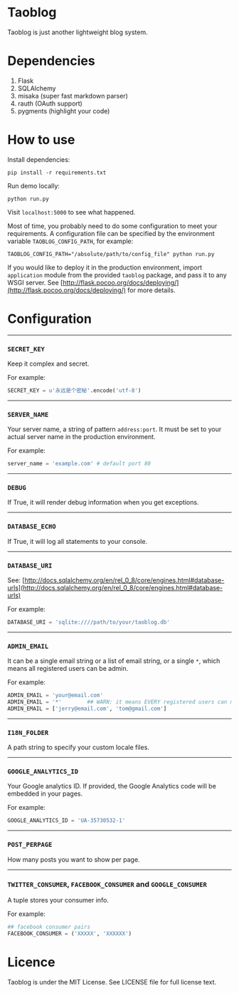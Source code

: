 Taoblog
=======

Taoblog is just another lightweight blog system.


Dependencies
===========

1. Flask
2. SQLAlchemy
3. misaka (super fast markdown parser)
4. rauth (OAuth support)
5. pygments (highlight your code)


How to use
===========

Install dependencies:

    pip install -r requirements.txt

Run demo locally:

    python run.py

Visit `localhost:5000` to see what happened.

Most of time, you probably need to do some configuration to meet your
requirements. A configuration file can be specified by the environment
variable `TAOBLOG_CONFIG_PATH`, for example:

    TAOBLOG_CONFIG_PATH="/absolute/path/to/config_file" python run.py

If you would like to deploy it in the production environment, import
`application` module from the provided `taoblog` package, and pass it
to any WSGI server. See
[http://flask.pocoo.org/docs/deploying/](http://flask.pocoo.org/docs/deploying/)
for more details.


Configuration
=============

--------------------------

### `SECRET_KEY`

Keep it complex and secret.

For example:

```python
SECRET_KEY = u'永远是个密秘'.encode('utf-8')
```



--------------------------

### `SERVER_NAME`

Your server name, a string of pattern `address:port`. It must be set
to your actual server name in the production environment.

For example:

```python
server_name = 'example.com' # default port 80
```



--------------------------

### `DEBUG`

If True, it will render debug information when you get exceptions.




--------------------------

### `DATABASE_ECHO`

If True, it will log all statements to your console.





--------------------------

### `DATABASE_URI`

See: [http://docs.sqlalchemy.org/en/rel_0_8/core/engines.html#database-urls](http://docs.sqlalchemy.org/en/rel_0_8/core/engines.html#database-urls)

For example:

```python
DATABASE_URI = 'sqlite:////path/to/your/taoblog.db'
```




--------------------------

### `ADMIN_EMAIL`

It can be a single email string or a list of email string, or a single
`*`, which means all registered users can be admin.

For example:

```python
ADMIN_EMAIL = 'your@email.com'
ADMIN_EMAIL = '*'        ## WARN: it means EVERY registered users can manage your blog
ADMIN_EMAIL = ['jerry@email.com', 'tom@gmail.com']
```



--------------------------

### `I18N_FOLDER`

A path string to specify your custom locale files.




--------------------------

### `GOOGLE_ANALYTICS_ID`

Your Google analytics ID. If provided, the Google Analytics code will
be embedded in your pages.

For example:

```python
GOOGLE_ANALYTICS_ID = 'UA-35730532-1'
```


--------------------------

### `POST_PERPAGE`

How many posts you want to show per page.



--------------------------

### `TWITTER_CONSUMER`, `FACEBOOK_CONSUMER` and `GOOGLE_CONSUMER`

A tuple stores your consumer info.

For example:

```python
## facebook consumer pairs
FACEBOOK_CONSUMER = ('XXXXX', 'XXXXXX')
```

Licence
=======

Taoblog is under the MIT License. See LICENSE file for full license text.
